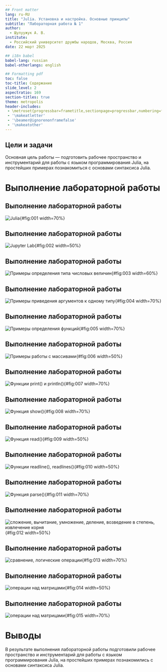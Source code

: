 ```yaml
---
## Front matter
lang: ru-RU
title: "Julia. Установка и настройка. Основные принципы"
subtitle: "Лабораторная работа № 1"
author:
  - Шулуужук А. В.
institute:
  - Российский университет дружбы народов, Москва, Россия
date: 22 март 2025

## i18n babel
babel-lang: russian
babel-otherlangs: english

## Formatting pdf
toc: false
toc-title: Содержание
slide_level: 2
aspectratio: 169
section-titles: true
theme: metropolis
header-includes:
 - \metroset{progressbar=frametitle,sectionpage=progressbar,numbering=fraction}
 - '\makeatletter'
 - '\beamer@ignorenonframefalse'
 - '\makeatother'
---
```


## Цели и задачи

Основная цель работы — подготовить рабочее пространство и инструментарий для
работы с языком программирования Julia, на простейших примерах познакомиться
с основами синтаксиса Julia.

# Выполнение лабораторной работы

## Выполнение лабораторной работы

![Julia](image/1.png){#fig:001 width=70%}

## Выполнение лабораторной работы

![Jupyter Lab](image/2.png){#fig:002 width=50%}

## Выполнение лабораторной работы

![Примеры определения типа числовых величин](image/3.png){#fig:003 width=60%}

## Выполнение лабораторной работы

![Примеры приведения аргументов к одному типу](image/4.png){#fig:004 width=70%}

## Выполнение лабораторной работы

![Примеры определения функций](image/5.png){#fig:005 width=70%}

## Выполнение лабораторной работы

![Примеры работы с массивами](image/6.png){#fig:006 width=50%}

## Выполнение лабораторной работы

![Функции print() и println()](image/7.png){#fig:007 width=70%}

## Выполнение лабораторной работы

![Функция show()](image/8.png){#fig:008 width=70%}

## Выполнение лабораторной работы

![Функция read()](image/9.png){#fig:009 width=50%}

## Выполнение лабораторной работы

![Функции readline(), readlines()](image/10.png){#fig:010 width=50%}

## Выполнение лабораторной работы

![Функция parse()](image/11.png){#fig:011 width=70%}

## Выполнение лабораторной работы

![сложение, вычитание, умножение, деление, возведение в степень, извлечение корня](image/12.png){#fig:012 width=50%}

## Выполнение лабораторной работы

![сравнение, логические операции](image/13.png){#fig:013 width=70%}

## Выполнение лабораторной работы

![операции над матрицами](image/14.png){#fig:014 width=50%}

## Выполнение лабораторной работы

![операции над матрицами](image/15.png){#fig:015 width=70%}

# Выводы

В результате выполнения лабораторной работы подготовили рабочее пространство и инструментарий для
работы с языком программирования Julia, на простейших примерах познакомились с основами синтаксиса Julia.
